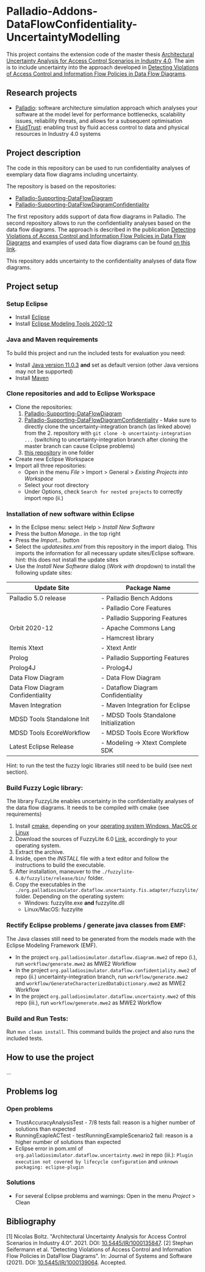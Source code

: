 # Palladio-Addons-DataFlowConfidentiality-UncertaintyModelling

This project contains the extension code of the master thesis [Architectural Uncertainty Analysis for Access Control Scenarios in Industry 4.0](https://publikationen.bibliothek.kit.edu/1000135847). The aim is to include uncertainty into the approach developed in [Detecting Violations of Access Control and Information Flow Policies in Data Flow Diagrams](https://publikationen.bibliothek.kit.edu/1000139064).  

## Research projects

- [Palladio](https://www.palladio-simulator.com/home/): software architecture simulation approach which analyses your software at the model level for performance bottlenecks, scalability issues, reliability threats, and allows for a subsequent optimisation 
- [FluidTrust](https://fluidtrust.ipd.kit.edu/home/): enabling trust by fluid access control to data and physical resources in Industry 4.0 systems


## Project description
The code in this repository can be used to run confidentiality analyses of exemplary data flow diagrams including uncertainty.

The repository is based on the repositories: 
- [Palladio-Supporting-DataFlowDiagram](https://github.com/FluidTrust/Palladio-Supporting-DataFlowDiagram)
- [Palladio-Supporting-DataFlowDiagramConfidentiality](https://github.com/FluidTrust/Palladio-Supporting-DataFlowDiagramConfidentiality/tree/uncertainty-integration)

The first repository adds support of data flow diagrams in Palladio. The second repository allows to run the confidentiality analyses based on the data flow diagrams. The approach is described in the publication [Detecting Violations of Access Control and Information Flow Policies in Data Flow Diagrams](https://publikationen.bibliothek.kit.edu/1000139064) and examples of used data flow diagrams can be found [on this link](https://zenodo.org/record/5535599#.YYT0z2DMKiM).

This repository adds uncertainty to the confidentiality analyses of data flow diagrams.     


## Project setup

### Setup Eclipse 
- Install [Eclipse](https://www.eclipse.org/) 
- Install [Eclipse Modeling Tools 2020-12](https://www.eclipse.org/downloads/packages/release/2020-12/r/eclipse-modeling-tools)


### Java and Maven requirements
To build this project and run the included tests for evaluation you need:
- Install [Java version 11.0.3](https://www.oracle.com/java/technologies/java-se-development-kit11-downloads.html) **and** set as default version (other Java versions may not be supported)
- Install [Maven](https://maven.apache.org/download.cgi) 


### Clone repositories and add to Eclipse Workspace

- Clone the repositories: 
	1. [Palladio-Supporting-DataFlowDiagram](https://github.com/FluidTrust/Palladio-Supporting-DataFlowDiagram) 
	2. [Palladio-Supporting-DataFlowDiagramConfidentiality](https://github.com/FluidTrust/Palladio-Supporting-DataFlowDiagramConfidentiality/tree/uncertainty-integration) - Make sure to directly clone the uncertainty-integration branch (as linked above) from the 2. repository with `git clone -b uncertainty-integration ...` (switching to uncertainty-integration branch after cloning the master branch can cause Eclipse problems)
	3. [this repository](https://github.com/FluidTrust/Palladio-Addons-DataFlowConfidentiality-UncertaintyModelling) in one folder
- Create new Eclipse Workspace 
- Import all three repositories: 
	- Open in the menu *File* > Import > General > *Existing Projects into Workspace*
	- Select your root directory
	- Under Options, check `Search for nested projects` to correctly import repo (ii.)


### Installation of new software within Eclipse 
- In the Eclipse menu: select Help > *Install New Software* 
- Press the button *Manage..* in the top right 
- Press the *Import...* button 
- Select the *updatesites.xml* from this repository in the import dialog. This imports the information for all necessary update sites/Eclipse software. hint: this does not install the update sites 
- Use the *Install New Software* dialog (*Work with* dropdown) to install the following update sites:

| Update Site | Package Name |
|--|--|
| Palladio 5.0 release | - Palladio Bench Addons |
|  | - Palladio Core Features |
|  | - Palladio Supporing Features |
| Orbit 2020-12 | - Apache Commons Lang |
|  | - Hamcrest library |
| Itemis Xtext | - Xtext Antlr |
| Prolog | - Palladio Supporting Features |
| Prolog4J | - Prolog4J |
| Data Flow Diagram | - Data Flow Diagram |
| Data Flow Diagram Confidentiality | - Dataflow Diagram Confidentiality |
| Maven Integration | - Maven Integration for Eclipse |
| MDSD Tools Standalone Init | - MDSD Tools Standalone Initialization |
| MDSD Tools EcoreWorkflow | - MDSD Tools Ecore Workflow |
| Latest Eclipse Release | - Modeling -> Xtext Complete SDK |

Hint: to run the test the fuzzy logic libraries still need to be build (see next section).


### Build Fuzzy Logic library:
The library FuzzyLite enables uncertainty in the confidentiality analyses of the data flow diagrams. It needs to be compiled with cmake (see requirements)

1. Install [cmake](https://cmake.org/download/), depending on your [operating system Windows, MacOS or Linux](https://cmake.org/install/) 
2. Download the sources of FuzzyLite 6.0 [Link](https://www.fuzzylite.com/downloads/), accordingly to your operating system.
3. Extract the archive.
4. Inside, open the *INSTALL* file with a text editor and follow the instructions to build the executable.
5. After installation, maneuver to the `./fuzzylite-6.0/fuzzylite/release/bin/` folder.
6. Copy the executables in the `./org.palladiosimulator.dataflow.uncertainty.fis.adapter/fuzzylite/` folder. Depending on the operating system: 
	- Windows: fuzzylite.exe **and** fuzzylite.dll
	- Linux/MacOS: fuzzylite


### Rectify Eclipse problems / generate java classes from EMF: 
The Java classes still need to be generated from the models made with the Eclipse Modeling Framework (EMF).
- In the project `org.palladiosimulator.dataflow.diagram.mwe2` of repo (i.), run `workflow/generate.mwe2` as MWE2 Workflow
- In the project `org.palladiosimulator.dataflow.confidentiality.mwe2` of repo (ii.) uncertainty-integration branch, run `workflow/generate.mwe2` and `workflow/GenerateCharacterizedDataDictionary.mwe2` as MWE2 Workflow
- In the project `org.palladiosimulator.dataflow.uncertainty.mwe2` of this repo (iii.), run `workflow/generate.mwe2` as MWE2 Workflow
   

### Build and Run Tests:
Run `mvn clean install`. This command builds the project and also runs the included tests.


## How to use the project
...


## Problems log 
### Open problems
- TrustAccuracyAnalysisTest - 7/8 tests fail: reason is a higher number of solutions than expected
- RunningExapleACTest - testRunningExampleScenario2 fail: reason is a higher number of solutions than expected
- Eclipse error in pom.xml of `org.palladiosimulator.dataflow.uncertainty.mwe2` in repo (iii.): `Plugin execution not covered by lifecycle configuration` and `unknown packaging: eclipse-plugin`

### Solutions
- For several Eclipse problems and warnings: Open in the menu *Project* > Clean


## Bibliography
[1] Nicolas Boltz. "Architectural Uncertainty Analysis for Access Control Scenarios in Industry 4.0". 2021. DOI: [10.5445/IR/1000135847](https://publikationen.bibliothek.kit.edu/1000135847).
[2] Stephan Seifermann et al. "Detecting Violations of Access Control and Information Flow Policies in DataFlow Diagrams". In: Journal of Systems and Software (2021). DOI: [10.5445/IR/1000139064](https://publikationen.bibliothek.kit.edu/1000139064). Accepted.
